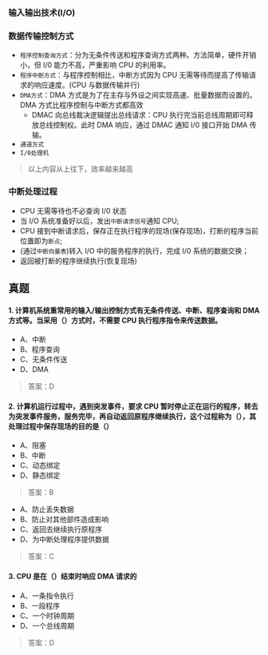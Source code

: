 ### 输入输出技术(I/O)

### 数据传输控制方式

- `程序控制查询方式`：分为无条件传送和程序查询方式两种。方法简单，硬件开销小，但 I/0 能力不高，严重影响 CPU 的利用率。
- `程序中断方式`：与程序控制相比，中断方式因为 CPU 无需等待而提高了传输请求的响应速度。(CPU 与数据传输并行)
- `DMA方式`：DMA 方式是为了在主存与外设之间实现高速、批量数据而设置的。DMA 方式比程序控制与中断方式都高效
  - DMAC 向总线裁决逻辑提出总线请求：CPU 执行完当前总线周期即可释放总线控制权。此时 DMA 响应，通过 DMAC 通知 I/0 接口开始 DMA 传输。
- `通道方式`
- `I/0处理机`

> 以上内容从上往下，效率越来越高

### 中断处理过程

- CPU 无需等待也不必查询 I/0 状态
- 当 I/O 系统准备好以后，发出`中断请求信号`通知 CPU;
- CPU 接到中断请求后，保存正在执行程序的现场(保存现场)，打断的程序当前位置即为`断点`;
- (通过`中断向量表`)转入 I/O 中的服务程序的执行，完成 I/0 系统的数据交换；
- 返回被打断的程序继续执行(恢复现场)

## 真题

#### 1. 计算机系统重常用的输入/输出控制方式有无条件传送、中断、程序查询和 DMA 方式等。当采用（）方式时，不需要 CPU 执行程序指令来传送数据。

- A、中断
- B、程序查询
- C、无条件传送
- D、DMA

> 答案：D

#### 2. 计算机运行过程中，遇到突发事件，要求 CPU 暂时停止正在运行的程序，转去为突发事件服务，服务完毕，再自动返回原程序继续执行，这个过程称为（），其处理过程中保存现场的目的是（）

- A、阻塞
- B、中断
- C、动态绑定
- D、静态绑定

> 答案：B

- A、防止丢失数据
- B、防止对其他部件造成影响
- C、返回去继续执行原程序
- D、为中断处理程序提供数据

> 答案：C

#### 3. CPU 是在（）结束时响应 DMA 请求的

- A、一条指令执行
- B、一段程序
- C、一个时钟周期
- D、一个总线周期

> 答案：D
